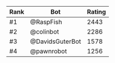 Rank|Bot|Rating
---|---|---
#1|@RaspFish|2443
#2|@colinbot|2286
#3|@DavidsGuterBot|1578
#4|@pawnrobot|1256
